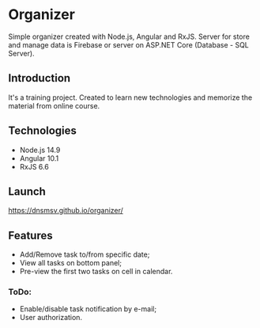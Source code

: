 # Organizer

Simple organizer created with Node.js, Angular and RxJS. Server for store and manage data is Firebase or server on ASP.NET Core (Database - SQL Server).

## Introduction

It's a training project. Created to learn new technologies and memorize the material from online course.

## Technologies

* Node.js 14.9
* Angular 10.1
* RxJS 6.6

## Launch

https://dnsmsv.github.io/organizer/

## Features

* Add/Remove task to/from specific date;
* View all tasks on bottom panel;
* Pre-view the first two tasks on cell in calendar.

### ToDo:

* Enable/disable task notification by e-mail;
* User authorization.